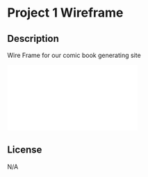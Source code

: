 # Project 1 Wireframe
## Description
Wire Frame for our comic book generating site

![Alt text](./Images/Project%201%20Wirefram.pdf "figure 1")


## License
N/A